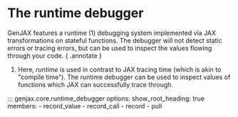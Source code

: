 # The runtime debugger

GenJAX features a runtime (1) debugging system implemented via JAX transformations on stateful functions. The debugger will not detect static errors or tracing errors, but can be used to inspect the values flowing through your code.
{ .annotate }

1.  Here, _runtime_ is used in contrast to JAX tracing time (which is akin to "compile time"). The runtime debugger can be used to inspect values of functions which JAX can successfully trace through.

::: genjax.core.runtime_debugger
    options:
      show_root_heading: true
      members:
        - record_value
        - record_call
        - record
        - pull
